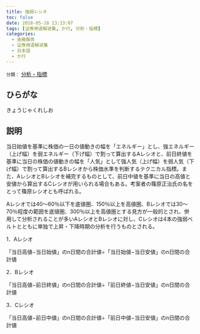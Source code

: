 ```yaml
---
title: 強弱レシオ
toc: false
date: 2018-05-18 13:13:07
tags: [证券用语解说集, か行, 分析・指標]
categories:
  - 金融服务
  - 证券用语解说集
  - 日本語
  - か行
---
```


`分類：` [分析・指標](/tags/分析・指標/)

## ひらがな

きょうじゃくれしお

## 説明

当日始値を基準に株価の一日の値動きの幅を「エネルギー」とし、強エネルギー（上げ幅）を弱エネルギー（下げ幅）で割って算出するAレシオと、前日終値を基準に当日の株価の値動きの幅を「人気」として強人気（上げ幅）を弱人気（下げ幅）で割って算出するBレシオから株価水準を判断するテクニカル指標。また、AレシオとBレシオを補完するものとして、前日中値を基準に当日の高値と安値から算出するCレシオが用いられる場合もある。考案者の篠原正治氏の名をとって篠原レシオとも呼ばれる。

Aレシオでは40〜60％以下を底値圏、150％以上を高値圏、Bレシオでは30〜70％程度の範囲を底値圏、300％以上を高値圏とする見方が一般的とされ、併用して分析されることが多いAレシオとBレシオに対し、Cレシオは4本の強弱ベルトとともに単独で上昇・下降時期の分析を行うものとされる。

1．Aレシオ

「当日高値−当日始値」のn日間の合計値÷「当日始値−当日安値」のn日間の合計値

2．Bレシオ

「当日高値−前日終値」のn日間の合計値÷「前日終値−当日安値」のn日間の合計値

3．Cレシオ

「当日高値−前日中値」のn日間の合計値÷「前日中値−当日安値」のn日間の合計値
